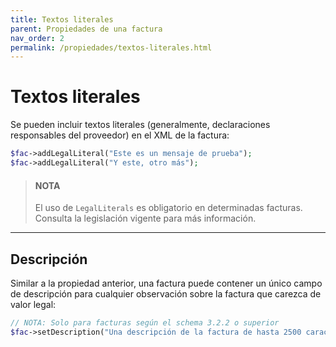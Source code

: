 ```yaml
---
title: Textos literales
parent: Propiedades de una factura
nav_order: 2
permalink: /propiedades/textos-literales.html
---
```


# Textos literales
Se pueden incluir textos literales (generalmente, declaraciones responsables del proveedor) en el XML de la factura:
```php
$fac->addLegalLiteral("Este es un mensaje de prueba");
$fac->addLegalLiteral("Y este, otro más");
```

> #### NOTA
> El uso de `LegalLiterals` es obligatorio en determinadas facturas. Consulta la legislación vigente para más información.

---

## Descripción
Similar a la propiedad anterior, una factura puede contener un único campo de descripción para cualquier observación sobre la factura que carezca de valor legal:

```php
// NOTA: Solo para facturas según el schema 3.2.2 o superior
$fac->setDescription("Una descripción de la factura de hasta 2500 caracteres");
```
